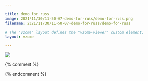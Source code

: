 ```yaml
---

title: demo for russ
image: 2021/11/30/11-50-07-demo-for-russ/demo-for-russ.png
filename: 2021/11/30/11-50-07-demo-for-russ/demo-for-russ

# The "vzome" layout defines the "vzome-viewer" custom element.
layout: vzome

---
```


<vzome-viewer src="{{ site.github.url }}/{{ page.filename }}.vZome" style="width: 100%; height: 65vh;">
  <img src="{{ site.github.url }}/{{ page.filename }}.png"/>
</vzome-viewer>

{% comment %}


{% endcomment %}
